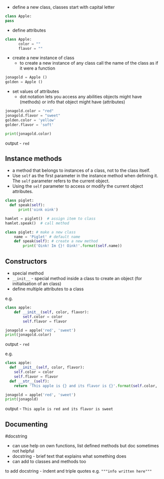 - define a new class, classes start with capital letter
```python
class Apple:
pass
```

- define attributes
```python
class Apple:
	  color = ""
	  flavor = ""
```

- create a new instance of class
	- to create a new instance of any class call the name of the class as if it were a function
```python
jonagold = Apple () 
golden = Apple ()
```

- set values of attributes
	- dot notation lets you access any abilities objects might have (methods) or info that object might have (attributes)
```python
jonagold.color = "red" 
jonagold.flavor = "sweet"
golden.color = 'yellow'
golder.flavor = 'soft'

print(jonagold.color) 
```
output - `red` 

## Instance methods
- a method that belongs to instances of a class, not to the class itself.
- Use `self` as the first parameter in the instance method when defining it. The `self` parameter refers to the current object.
- Using the `self` parameter to access or modify the current object attributes.

```python
class piglet: 
  def speak(self):
      print('oink oink') 

hamlet = piglet()  # assign item to class
hamlet.speak()  # call method

class piglet: # make a new class 
	name = 'Piglet' # default name 
	def speak(self): # create a new method 
		print('Oink! Im {}! Oink!'.format(self.name))
```


## Constructors
- special method
- `__init__` - special method inside a class to create an object (for initialisation of an class)
- define multiple attributes to a class

e.g.
```python
class apple:
	def __init__(self, color, flavor): 
		self.color = color
		self.flavor = flavor 

jonagold = apple('red', 'sweet')
print(jonagold.color)
```
output - `red`

e.g.
```python
class apple: 
  def __init__(self, color, flavor): 
    self.color = color
	self.flavor = flavor
  def __str__(self):
    return 'This apple is {} and its flavor is {}'.format(self.color,  self.flavor)

jonagold = apple('red', 'sweet')
print(jonagold) 
```
output - `This apple is red and its flavor is sweet`

## Documenting
#docstring

- can use help on own functions, list defined methods but doc sometimes not helpful
- docstring - brief text that explains what something does
- can add to classes and methods too

to add docstring - indent and triple quotes
e.g.
	`"""info written here"""`


